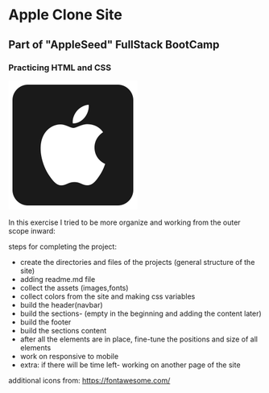 # Apple Clone Site
## Part of "AppleSeed" FullStack BootCamp
### Practicing HTML and CSS 
![alt text](assets/images/apple-1073-898135.png)

In this exercise I tried to be more organize and working from the outer scope inward:
  
  steps for completing the project:
- create the directories and files of the projects (general structure of the site)
- adding readme.md file 
- collect the assets (images,fonts)
- collect colors from the site and making css variables
- build the header(navbar)
- build the sections- (empty in the beginning and adding the content later)
- build the footer
- build the sections content
- after all the elements are in place, fine-tune the positions and size of all elements
- work on responsive to mobile
- extra: if there will be time left- working on another page of the site

additional icons from:
https://fontawesome.com/
